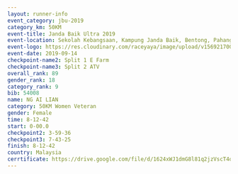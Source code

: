 ```yaml
---
layout: runner-info 
event_category: jbu-2019 
category_km: 50KM 
event-title: Janda Baik Ultra 2019
event-location: Sekolah Kebangsaan, Kampung Janda Baik, Bentong, Pahang, Malaysia 
event-logo: https://res.cloudinary.com/raceyaya/image/upload/v1569217009/logo/janda-baik_vch1pc.jpg 
event-date: 2019-09-14 
checkpoint-name2: Split 1 E Farm 
checkpoint-name3: Split 2 ATV 
overall_rank: 89
gender_rank: 18
category_rank: 9
bib: 54008
name: NG AI LIAN
category: 50KM Women Veteran
gender: Female
time: 8-12-42
start: 0-00.0
checkpoint2: 3-59-36
checkpoint3: 7-43-25
finish: 8-12-42
country: Malaysia
cerrtificate: https://drive.google.com/file/d/1624xWJ1dmG8l81q2jzVscT4qsa1ne-73/view?usp=sharing
---
```

